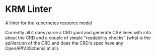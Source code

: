 # KRM Linter

A linter for the kubernetes resource model

Currently all it does parse a CRD yaml and generate CSV lines with info about
the CRD and a couple of simple "readability checks" (what is the apiVersion of
the CRD and does the CRD's spec have any OpenAPIV3Schema at all).
